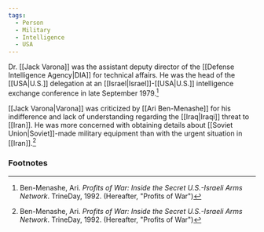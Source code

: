```yaml
---
tags:
  - Person
  - Military
  - Intelligence
  - USA
---
```

Dr. [[Jack Varona]] was the assistant deputy director of the [[Defense Intelligence Agency|DIA]] for technical affairs. He was the head of the [[USA|U.S.]] delegation at an [[Israel|Israel]]-[[USA|U.S.]] intelligence exchange conference in late September 1979.[^1]

[[Jack Varona|Varona]] was criticized by [[Ari Ben-Menashe]] for his indifference and lack of understanding regarding the [[Iraq|Iraqi]] threat to [[Iran]]. He was more concerned with obtaining details about [[Soviet Union|Soviet]]-made military equipment than with the urgent situation in [[Iran]].[^1]

### Footnotes
[^1]: Ben-Menashe, Ari. *Profits of War: Inside the Secret U.S.-Israeli Arms Network*. TrineDay, 1992. (Hereafter, "Profits of War")
